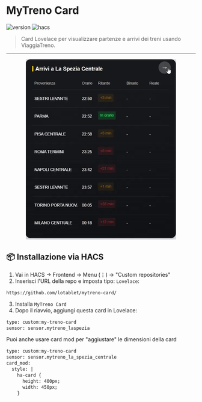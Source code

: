 # MyTreno Card

![version](https://img.shields.io/badge/version-1.1.0-blue)
![hacs](https://img.shields.io/badge/HACS-default-orange)

> Card Lovelace per visualizzare partenze e arrivi dei treni usando ViaggiaTreno.
---
<p align="center">
  <img src="https://github.com/lotablet/mytreno-card/blob/main/image/sample_card.gif" alt="sample_card" />
</p>

## 📦 Installazione via HACS

1. Vai in HACS → Frontend → Menu (⋮) → "Custom repositories"
2. Inserisci l'URL della repo e imposta tipo: `Lovelace`:

```
https://github.com/lotablet/mytreno-card/
```


3. Installa `MyTreno Card`
4. Dopo il riavvio, aggiungi questa card in Lovelace:

```
type: custom:my-treno-card
sensor: sensor.mytreno_laspezia
```
Puoi anche usare card mod per "aggiustare" le dimensioni della card

```
type: custom:my-treno-card
sensor: sensor.mytreno_la_spezia_centrale
card_mod:
  style: |
    ha-card {
      height: 400px;
      width: 450px;
    }
```
